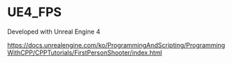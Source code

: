 # UE4_FPS

Developed with Unreal Engine 4

https://docs.unrealengine.com/ko/ProgrammingAndScripting/ProgrammingWithCPP/CPPTutorials/FirstPersonShooter/index.html